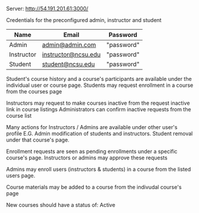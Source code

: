 
Server:
http://54.191.201.61:3000/

Credentials for the preconfigured admin, instructor and student

| Name       | Email               | Password   |
|------------|---------------------|------------|
| Admin      | admin@admin.com     | "password" | 
| Instructor | instructor@ncsu.edu | "password" | 
| Student    | student@ncsu.edu    | "password" | 

Student's course history and a course's participants are available under the individual user or course page.
Students may request enrollment in a course from the courses page

Instructors may request to make courses inactive from the request inactive link in course listings
Administrators can confirm inactive requests from the course list

Many actions for Instructors / Admins are available under other user's profile E.G. Admin modification of students and instructors. Student removal under that course's page.

Enrollment requests are seen as pending enrollments under a specific course's page. Instructors or admins may approve these requests

Admins may enroll users (instructors & students) in a course from the listed users page. 

Course materials may be added to a course from the indivudal course's page

New courses should have a status of:
Active

